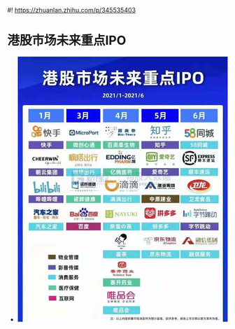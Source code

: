 #! https://zhuanlan.zhihu.com/p/345535403

# 港股市场未来重点IPO

* ![image-20210119210651187](assets/image-20210119210651187.png)